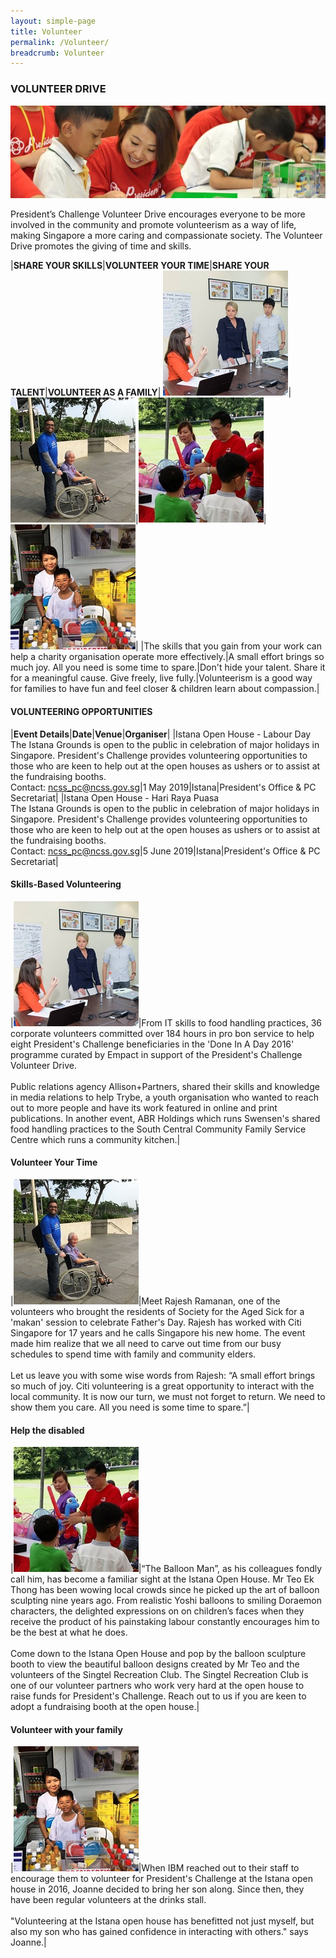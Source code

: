 ```yaml
---
layout: simple-page
title: Volunteer
permalink: /Volunteer/
breadcrumb: Volunteer
---
```

### VOLUNTEER DRIVE

![Volunteer Banner](/images/Volunteer-banner_1.jpg "Volunteer Banner")

President’s Challenge Volunteer Drive encourages everyone to be more involved in the community and promote volunteerism as a way of life, making Singapore a more caring and compassionate society. The Volunteer Drive promotes the giving of time and skills.

|**SHARE YOUR SKILLS**|**VOLUNTEER YOUR TIME**|**SHARE YOUR TALENT**|**VOLUNTEER AS A FAMILY**|
[![Volunteer Story 1](/images/Allison2.jpg "Volunteer Story 1")](#skills-based-volunteering)|[![Volunteer Story 2](/images/Citi-Sg2.jpg "Volunteer Story 2")](#volunteer-your-time)|[![Volunteer Story 3](/images/Singtel2.jpg "Volunteer Story 3")](#volunteer-your-time)|[![Volunteer Story 4](/images/Joanne_1.jpg "Volunteer Story 4")](#volunteer-with-your-family)|
|The skills that you gain from your work can help a charity organisation operate more effectively.|A small effort brings so much joy. All you need is some time to spare.|Don't hide your talent. Share it for a meaningful cause. Give freely, live fully.|Volunteerism is a good way for families to have fun and feel closer & children learn about compassion.|

#### VOLUNTEERING OPPORTUNITIES

|**Event Details**|**Date**|**Venue**|**Organiser**|
|Istana Open House - Labour Day <br> The Istana Grounds is open to the public in celebration of major holidays in Singapore.  President's Challenge provides volunteering opportunities to those who are keen to help out at the open houses as ushers or to assist at the fundraising booths. <br> Contact: ncss_pc@ncss.gov.sg|1 May 2019|Istana|President's Office & PC Secretariat|
|Istana Open House - Hari Raya Puasa <br> The Istana Grounds is open to the public in celebration of major holidays in Singapore.  President's Challenge provides volunteering opportunities to those who are keen to help out at the open houses as ushers or to assist at the fundraising booths. <br> Contact: ncss_pc@ncss.gov.sg|5 June 2019|Istana|President's Office & PC Secretariat|


#### Skills-Based Volunteering

|![Volunteer Story 1](/images/Allison2.jpg "Volunteer Story 1")|From IT skills to food handling practices, 36 corporate volunteers committed over 184 hours in pro bon service to help eight President's Challenge beneficiaries in the 'Done In A Day 2016' programme curated by Empact in support of the President's Challenge Volunteer Drive. <br><br>Public relations agency Allison+Partners, shared their skills and knowledge in media relations to help Trybe, a youth organisation who wanted to reach out to more people and have its work featured in online and print publications.  In another event, ABR Holdings which runs Swensen's shared food handling practices to the South Central Community Family Service Centre which runs a community kitchen.| 

#### Volunteer Your Time

|![Volunteer Story 2](/images/Citi-Sg2.jpg "Volunteer Story 2")|Meet Rajesh Ramanan, one of the volunteers who brought the residents of Society for the Aged Sick for a 'makan' session to celebrate Father's Day. Rajesh has worked with Citi Singapore for 17 years and he calls Singapore his new home. The event made him realize that we all need to carve out time from our busy schedules to spend time with family and community elders.<br><br>Let us leave you with some wise words from Rajesh: “A small effort brings so much of joy. Citi volunteering is a great opportunity to interact with the local community. It is now our turn, we must not forget to return. We need to show them you care. All you need is some time to spare.”|

#### Help the disabled

|![Volunteer Story 3](/images/Singtel2.jpg "Volunteer Story 3")|“The Balloon Man”, as his colleagues fondly call him, has become a familiar sight at the Istana Open House. Mr Teo Ek Thong has been wowing local crowds since he picked up the art of balloon sculpting nine years ago. From realistic Yoshi balloons to smiling Doraemon characters, the delighted expressions on on children’s faces when they receive the product of his painstaking labour constantly encourages him to be the best at what he does.<br><br>Come down to the Istana Open House and pop by the balloon sculpture booth to view the beautiful balloon designs created by Mr Teo and the volunteers of the Singtel Recreation Club.  The Singtel Recreation Club is one of our volunteer partners who work very hard at the open house to raise funds for President's Challenge.  Reach out to us if you are keen to adopt a fundraising booth at the open house.|

#### Volunteer with your family

|![Volunteer Story 4](/images/Joanne_1.jpg "Volunteer Story 4")|When IBM reached out to their staff to encourage them to volunteer for President's Challenge at the Istana open house in 2016, Joanne decided to bring her son along.  Since then, they have been regular volunteers at the drinks stall.<br><br>"Volunteering at the Istana open house has benefitted not just myself, but also my son who has gained confidence in interacting with others." says Joanne.|
